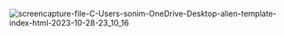![screencapture-file-C-Users-sonim-OneDrive-Desktop-alien-template-index-html-2023-10-28-23_10_16](https://github.com/Mihir-72/pr.landing-page-0/assets/144117994/957cd92a-d85d-4ad0-af85-a1507c2dde76)




